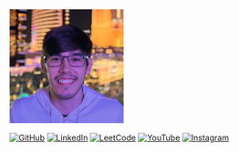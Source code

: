 <img src="./profile_picture.jpg" width="200em"/>

[![GitHub](https://img.shields.io/badge/github-%23121011.svg?style=for-the-badge&logo=github&logoColor=white)](https://github.com/Icaro-Lima)
[![LinkedIn](https://img.shields.io/badge/linkedin-%230077B5.svg?style=for-the-badge&logo=linkedin&logoColor=white)](https://www.linkedin.com/in/icaro-lima/)
[![LeetCode](https://img.shields.io/badge/LeetCode-000000?style=for-the-badge&logo=LeetCode&logoColor=#d16c06)](https://leetcode.com/u/IcaroDLima/)
[![YouTube](https://img.shields.io/badge/YouTube-%23FF0000.svg?style=for-the-badge&logo=YouTube&logoColor=white)](https://www.youtube.com/@icarodlima)
[![Instagram](https://img.shields.io/badge/Instagram-%23E4405F.svg?style=for-the-badge&logo=Instagram&logoColor=white)](https://www.instagram.com/icarodlima/)
